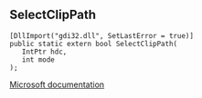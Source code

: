 ## SelectClipPath

```
[DllImport("gdi32.dll", SetLastError = true)]
public static extern bool SelectClipPath(
   IntPtr hdc,
   int mode
);
```

[Microsoft documentation](https://docs.microsoft.com/en-us/windows/win32/api/wingdi/nf-wingdi-selectclippath)
